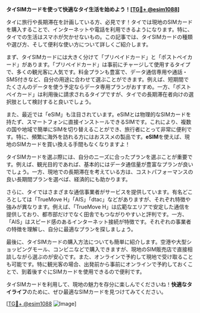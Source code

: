 **タイSIMカードを使って快適なタイ生活を始めよう！[[TG💪+ @esim1088](https://t.me/s/esim1088)]**

タイに旅行や長期滞在を計画している方、必見です！タイでは現地のSIMカードを購入することで、インターネットや電話を利用できるようになります。特に、タイでの生活はスマホが欠かせないもの。この記事では、タイSIMカードの種類や選び方、そして便利な使い方について詳しくご紹介します。

まず、タイSIMカードには大きく分けて「プリペイドカード」と「ポストペイカード」があります。「プリペイドカード」は事前にチャージして使用するタイプで、多くの観光客に人気です。料金プランも豊富で、データ通信専用や通話・SMS付きなど、自分の用途に合わせて選ぶことができます。例えば、短期間でたくさんのデータを使う予定ならデータ専用プランがおすすめ。一方、「ポストペイカード」は利用後に請求されるタイプですが、タイでの長期滞在者向けの選択肢として検討すると良いでしょう。

また、最近では「eSIM」も注目されています。eSIMとは物理的なSIMカードを持たず、スマートフォンに直接インストールできるSIMです。これにより、複数の国や地域で簡単にSIMを切り替えることができ、旅行者にとって非常に便利です。特に、頻繁に海外を訪れる方にはおススメの製品です。**eSIM**を使えば、現地のSIMカードを買い換える手間もなくなりますよ！

タイSIMカードを選ぶ際には、自分のニーズに合ったプランを選ぶことが重要です。例えば、観光目的であれば、基本的にはデータ通信量が豊富なプランが良いでしょう。一方、現地での長期滞在を考えている方は、コストパフォーマンスの良い長期間プランを選べば、経済的にも助かります。

さらに、タイではさまざまな通信事業者がサービスを提供しています。有名どころとしては「TrueMove H」「AIS」「dtac」などがありますが、それぞれ特徴や強みが異なります。例えば、「TrueMove H」は広範なエリアで安定した通信を提供しており、都市部だけでなく田舎でもつながりやすいと評判です。一方、「AIS」はスピード感のあるインターネット接続が特徴です。それぞれの事業者の特徴を理解し、自分に最適なプランを探しましょう。

最後に、タイSIMカードの購入方法についても簡単に紹介します。空港や大型ショッピングモール、コンビニなどで購入できますが、現地のSIM販売店で直接相談しながら選ぶのが安心です。また、オンラインで予約して現地で受け取ることも可能です。特に観光客の場合、出発前から事前にオンラインで予約しておくことで、到着後すぐにSIMカードを使用できるので便利です。

タイSIMカードを利用して、現地の魅力を存分に楽しんでくださいね！**快適なタイライフ**のために、ぜひ最適なSIMカードを見つけてみてください。

[[TG💪+ @esim1088](https://t.me/s/esim1088) ![Image](https://i.postimg.cc/Y0z9fWf4/image.png)]